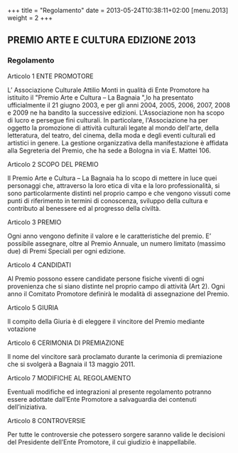 +++
title = "Regolamento"
date = 2013-05-24T10:38:11+02:00
[menu.2013]
weight = 2
+++
## PREMIO ARTE E CULTURA EDIZIONE 2013

### Regolamento

Articolo 1
ENTE PROMOTORE

L’ Associazione Culturale Attilio Monti in qualità di Ente Promotore ha istituito il "Premio Arte e Cultura – La Bagnaia ",lo ha presentato ufficialmente il 21 giugno 2003, e per gli anni 2004, 2005, 2006, 2007, 2008 e 2009 ne ha bandito la successive edizioni.
L'Associazione non ha scopo di lucro e persegue fini culturali. In particolare, l'Associazione ha per oggetto la promozione di attività culturali legate al mondo dell'arte, della letteratura, del teatro, del cinema, della moda e degli eventi culturali ed artistici in genere.
La gestione organizzativa della manifestazione è affidata alla Segreteria del Premio, che ha sede a Bologna in via E. Mattei 106.

Articolo 2
SCOPO DEL PREMIO

Il Premio Arte e Cultura – La Bagnaia ha lo scopo di mettere in luce quei personaggi che, attraverso la loro etica di vita e la loro professionalità, si sono particolarmente distinti nel proprio campo e che vengono vissuti come punti di riferimento in termini di conoscenza, sviluppo della cultura e contributo al benessere ed al progresso della civiltà.

Articolo 3
PREMIO

Ogni anno vengono definite il valore e le caratteristiche del premio.
E’ possibile assegnare, oltre al Premio Annuale, un numero limitato (massimo due) di Premi Speciali per ogni edizione.

Articolo 4
CANDIDATI

Al Premio possono essere candidate persone fisiche viventi di ogni provenienza che si siano distinte nel proprio campo di attività (Art 2). Ogni anno il Comitato Promotore definirà le modalità di assegnazione del Premio.

Articolo 5
GIURIA

Il compito della Giuria è di eleggere il vincitore del Premio mediante votazione

Articolo 6
CERIMONIA DI PREMIAZIONE

Il nome del vincitore sarà proclamato durante la cerimonia di premiazione che si svolgerà a Bagnaia il 13 maggio 2011.

Articolo 7
MODIFICHE AL REGOLAMENTO

Eventuali modifiche ed integrazioni al presente regolamento potranno essere adottate dall’Ente Promotore a salvaguardia dei contenuti dell’iniziativa.

Articolo 8
CONTROVERSIE

Per tutte le controversie che potessero sorgere saranno valide le decisioni del Presidente dell’Ente Promotore, il cui giudizio è inappellabile.
